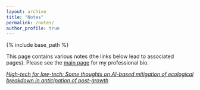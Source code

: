 ```yaml
---
layout: archive
title: "Notes"
permalink: /notes/
author_profile: true
---
```


{% include base_path %}

This page contains various notes (the links below lead to associated pages). Please see the [main page](https://aleksispi.github.io) for my professional bio.

[_High-tech for low-tech: Some thoughts on AI-based mitigation of ecological breakdown in anticipation of post-growth_](xxx)
